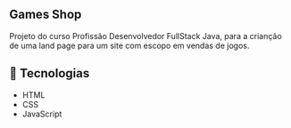 ## Games Shop
<p>Projeto do curso Profissão Desenvolvedor FullStack Java, para a crianção de uma land page para um site com escopo em vendas de jogos.</p>

## 🚀 Tecnologias

- HTML
- CSS
- JavaScript 

